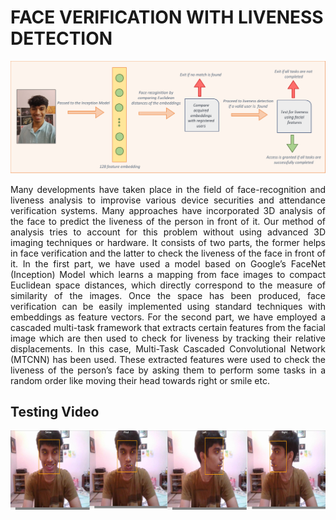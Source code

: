 # FACE VERIFICATION WITH LIVENESS DETECTION


![Flow of the Setup](pics/Flowchart.png)


<p style='text-align: justify;'> Many developments have taken place in the field of face-recognition and liveness analysis to improvise various
device securities and attendance verification systems. Many
approaches have incorporated 3D analysis of the face to predict
the liveness of the person in front of it. Our method of analysis
tries to account for this problem without using advanced 3D
imaging techniques or hardware. It consists of two parts, the
former helps in face verification and the latter to check the
liveness of the face in front of it. In the first part, we have used
a model based on Google’s FaceNet (Inception) Model which
learns a mapping from face images to compact Euclidean space
distances, which directly correspond to the measure of similarity
of the images. Once the space has been produced, face
verification can be easily implemented using standard
techniques with embeddings as feature vectors. For the second
part, we have employed a cascaded multi-task framework that
extracts certain features from the facial image which are then
used to check for liveness by tracking their relative
displacements. In this case, Multi-Task Cascaded Convolutional
Network (MTCNN) has been used. These extracted features
were used to check the liveness of the person’s face by asking
them to perform some tasks in a random order like moving their
head towards right or smile etc. </p>

## Testing Video

[![Watch the video](pics/Test.png)](https://www.youtube.com/watch?v=stwDnQ488JA)
